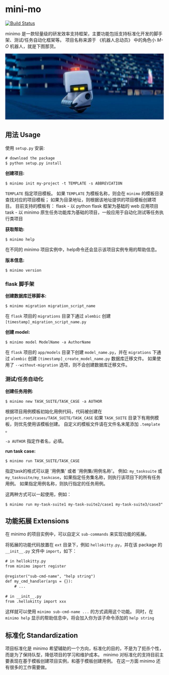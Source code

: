 # mini-mo

[![Build Status](https://travis-ci.org/philip1134/mini-mo.svg?branch=master)](https://travis-ci.org/philip1134/mini-mo)

minimo 是一款轻量级的研发效率支持框架，主要功能包括支持标准化开发的脚手架、测试/任务自动化框架等。
项目名称来源于 《机器人总动员》 中的角色小 _M-O_ 机器人，就是下图那货。

![home page](./images/walle-mo.jpg "M-O")

## 用法 Usage

使用 `setup.py` 安装:

	# download the package
	$ python setup.py install

**创建项目:**

	$ minimo init my-project -t TEMPLATE -s ABBREVIATION

`TEMPLATE` 指定项目模板。 如果 `TEMPLATE` 为模板名称，则会在 `minimo` 的模板目录查找对应的项目模板；
如果为目录地址，则根据该地址提供的项目模板创建项目。
目前支持的模板有：
    flask - 以 python flask 框架为基础的 web 应用项目
    task - 以 minimo 原生任务功能库为基础的项目，一般应用于自动化测试等任务执行类项目

**获取帮助:**

	$ minimo help

在不同的 minimo 项目实例中，help命令还会显示该项目实例专用的帮助信息。

**版本信息:**

	$ minimo version

### flask 脚手架

**创建数据库迁移脚本:**

	$ minimo migration migration_script_name

在 `flask` 项目的 `migrations` 目录下通过 `alembic` 创建 `[timestamp]_migration_script_name.py`

**创建 model:**

	$ minimo model ModelName -a AuthorName

在 `flask` 项目的 `app/models` 目录下创建 `model_name.py`，并在 `migrations` 下通过 `alembic` 创建 `[timestamp]_create_model_name.py` 数据库迁移文件。
如果使用了 `--without-migration` 选项，则不会创建数据库迁移文件。

### 测试/任务自动化

**创建任务用例:**

	$ minimo new TASK_SUITE/TASK_CASE -a AUTHOR

根据项目用例模板初始化用例代码，代码被创建在 `project.root/cases/TASK_SUITE/TASK_CASE`
如果 `TASK_SUITE` 目录下有用例模板，则优先使用该模板创建。
自定义的模板文件请在文件名末尾添加 `.template` 。

`-a AUTHOR` 指定作者名，必填。

**run task case:**

	$ minimo run TASK_SUITE/TASK_CASE

指定task的格式可以是 '用例集' 或者 '用例集/用例名称'。 例如: `my_tasksuite` 或 `my_tasksuite/my_taskcase`，如果指定任务集名称，则执行该项目下的所有任务用例。
如果指定用例名称，则执行指定的任务用例。

这两种方式可以一起使用，例如：

	$ minimo run my-task-suite1 my-task-suite2/case1 my-task-suite3/case3"

## 功能拓展 Extensions

在 minimo 的项目实例中，可以自定义 `sub-commands` 来实现功能的拓展。

将拓展的功能代码放置在 `ext` 目录下，例如 `hellokitty.py`，并在该 package 的 `__init__.py` 文件中 `import`，如下：

	# in hellokitty.py
	from minimo import register

	@register("sub-cmd-name", "help string")
	def my_cmd_handler(args = {}):
		# ...

	# in __init__.py
	from .hellokitty import xxx

这样就可以使用 `minimo sub-cmd-name ...` 的方式调用这个功能。 同时，在 `minimo help` 显示的帮助信息中，将会加入你为该子命令添加的 `help string`

## 标准化 Standardization

项目标准化是 minimo 希望辅助的一个方向，标准化的目的，不是为了扼杀个性，而是为了保持队型，降低项目的学习和维护成本。
minimo 对标准化的支持目前主要表现在基于模板创建项目实例，和基于模板创建用例。 在这一方面 minimo 还有很多的工作需要做。

